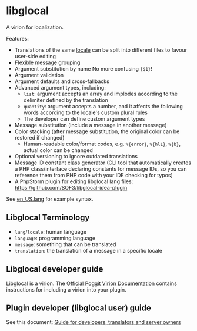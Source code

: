 # libglocal
A virion for localization.

Features:
- Translations of the same [locale](#libglocal-terminology) can be split into different files to favour user-side editing
- Flexible message grouping
- Argument substitution by name No more confusing `{$1}`!
- Argument validation
- Argument defaults and cross-fallbacks
- Advanced argument types, including:
  - `list`: argument accepts an array and implodes according to the delimiter defined by the translation
  - `quantity`: argument accepts a number, and it affects the following words according to the locale's custom plural rules
  - The developer can define custom argument types
- Message substitution (include a message in another message)
- Color stacking (after message substitution, the original color can be restored if changed)
  - Human-readable color/format codes, e.g. `%{error}`, `%{hl1}`, `%{b}`, actual color can be changed
- Optional versioning to ignore outdated translations
- Message ID constant class generator (CLI tool that automatically creates a PHP class/interface declaring constants for message IDs, so you can reference them from PHP code with your IDE checking for typos)
- A PhpStorm plugin for editing libglocal lang files: https://github.com/SOF3/libglocal-idea-plugin

See [en_US.lang](LibglocalExample/resources/lang/en_US.lang) for example syntax.

## Libglocal Terminology
- `lang`/`locale`: human language
- `language`: programming language
- `message`: something that can be translated
- `translation`: the translation of a message in a specific locale

## Libglocal developer guide
Libglocal is a virion. The [Official Poggit Virion Documentation](https://poggit.pmmp.io/virion) contains instructions for including a virion into your plugin.

## Plugin developer (libglocal user) guide
See this document: [Guide for developers, translators and server owners](guide.md)
